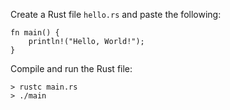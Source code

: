 Create a Rust file `hello.rs` and paste the following:
```
fn main() {
    println!("Hello, World!");
}
```
Compile and run the Rust file:
```
> rustc main.rs
> ./main
```
